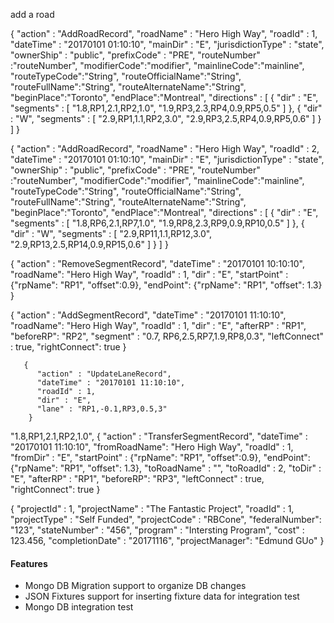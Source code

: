 add a road

{
    "action" : "AddRoadRecord",
    "roadName" : "Hero High Way",
    "roadId" : 1,
    "dateTime" : "20170101 01:10:10",
    "mainDir" : "E",
    "jurisdictionType" : "state",
    "ownerShip" : "public",
    "prefixCode" : "PRE",
    "routeNumber" :"routeNumber",
    "modifierCode":"modifier",
    "mainlineCode":"mainline",
    "routeTypeCode":"String",
    "routeOfficialName":"String",
	"routeFullName":"String",
	"routeAlternateName":"String",
	"beginPlace":"Toronto",
	"endPlace":"Montreal",
    "directions" : [
        {
            "dir" : "E",
            "segments" : [
                "1.8,RP1,2.1,RP2,1.0",
                "1.9,RP3,2.3,RP4,0.9,RP5,0.5"
            ]
        },
        {
            "dir" : "W",
            "segments" : [
                "2.9,RP1,1.1,RP2,3.0",
                "2.9,RP3,2.5,RP4,0.9,RP5,0.6"
            ]
        }
    ]
}


{
    "action" : "AddRoadRecord",
    "roadName" : "Hero High Way",
    "roadId" : 2,
    "dateTime" : "20170101 01:10:10",
    "mainDir" : "E",
    "jurisdictionType" : "state",
    "ownerShip" : "public",
    "prefixCode" : "PRE",
    "routeNumber" :"routeNumber",
    "modifierCode":"modifier",
    "mainlineCode":"mainline",
    "routeTypeCode":"String",
    "routeOfficialName":"String",
	"routeFullName":"String",
	"routeAlternateName":"String",
	"beginPlace":"Toronto",
	"endPlace":"Montreal",
    "directions" : [
        {
            "dir" : "E",
            "segments" : [
                "1.8,RP6,2.1,RP7,1.0",
                "1.9,RP8,2.3,RP9,0.9,RP10,0.5"
            ]
        },
        {
            "dir" : "W",
            "segments" : [
                "2.9,RP11,1.1,RP12,3.0",
                "2.9,RP13,2.5,RP14,0.9,RP15,0.6"
            ]
        }
    ]
}


  {
    "action" : "RemoveSegmentRecord",
    "dateTime" : "20170101 10:10:10",
    "roadName": "Hero High Way",
    "roadId" : 1,
    "dir" : "E",
    "startPoint" : {"rpName": "RP1", "offset":0.9}, "endPoint": {"rpName": "RP1", "offset": 1.3}
  }

   {
      "action" : "AddSegmentRecord",
      "dateTime" : "20170101 11:10:10",
      "roadName": "Hero High Way",
      "roadId" : 1,
      "dir" : "E",
      "afterRP" : "RP1",
      "beforeRP": "RP2",
      "segment" : "0.7, RP6,2.5,RP7,1.9,RP8,0.3",
      "leftConnect" : true,
      "rightConnect": true
    }

       {
          "action" : "UpdateLaneRecord",
          "dateTime" : "20170101 11:10:10",
          "roadId" : 1,
          "dir" : "E",
          "lane" : "RP1,-0.1,RP3,0.5,3"
        }

"1.8,RP1,2.1,RP2,1.0",
    {
      "action" : "TransferSegmentRecord",
      "dateTime" : "20170101 11:10:10",
      "fromRoadName": "Hero High Way",
      "roadId" : 1,
      "fromDir" : "E",
      "startPoint" : {"rpName": "RP1", "offset":0.9},
      "endPoint": {"rpName": "RP1", "offset": 1.3},
      "toRoadName" : "",
      "toRoadId" : 2,
      "toDir" : "E",
      "afterRP" : "RP1",
      "beforeRP": "RP3",
      "leftConnect" : true,
      "rightConnect": true
    }


{
	"projectId" : 1,
	"projectName" : "The Fantastic Project",
	"roadId" : 1,
	"projectType" : "Self Funded",
	"projectCode" : "RBCone",
	"federalNumber": "123",
	"stateNumber" : "456",
	"program" : "Intersting Program",
	"cost" : 123.456,
	"completionDate" : "20171116",
	"projectManager": "Edmund GUo"
}


#### Features
* Mongo DB Migration support to organize DB changes
* JSON Fixtures support for inserting fixture data for integration test
* Mongo DB integration test

